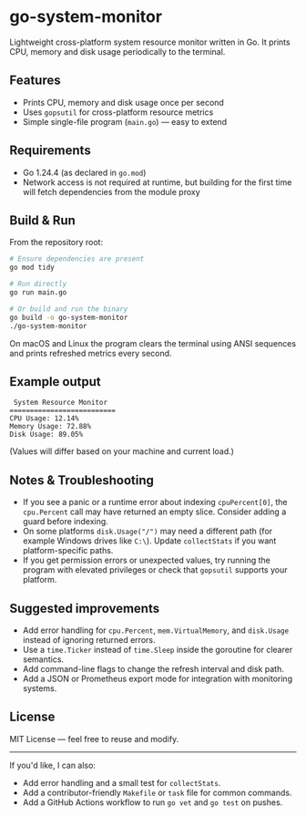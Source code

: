 # go-system-monitor

Lightweight cross-platform system resource monitor written in Go. It prints CPU, memory and disk usage periodically to the terminal.

## Features

- Prints CPU, memory and disk usage once per second
- Uses `gopsutil` for cross-platform resource metrics
- Simple single-file program (`main.go`) — easy to extend

## Requirements

- Go 1.24.4 (as declared in `go.mod`)
- Network access is not required at runtime, but building for the first time will fetch dependencies from the module proxy

## Build & Run

From the repository root:

```bash
# Ensure dependencies are present
go mod tidy

# Run directly
go run main.go

# Or build and run the binary
go build -o go-system-monitor
./go-system-monitor
```

On macOS and Linux the program clears the terminal using ANSI sequences and prints refreshed metrics every second.

## Example output

```
 System Resource Monitor
==========================
CPU Usage: 12.14%
Memory Usage: 72.88%
Disk Usage: 89.05%
```

(Values will differ based on your machine and current load.)

## Notes & Troubleshooting

- If you see a panic or a runtime error about indexing `cpuPercent[0]`, the `cpu.Percent` call may have returned an empty slice. Consider adding a guard before indexing.
- On some platforms `disk.Usage("/")` may need a different path (for example Windows drives like `C:\`). Update `collectStats` if you want platform-specific paths.
- If you get permission errors or unexpected values, try running the program with elevated privileges or check that `gopsutil` supports your platform.

## Suggested improvements

- Add error handling for `cpu.Percent`, `mem.VirtualMemory`, and `disk.Usage` instead of ignoring returned errors.
- Use a `time.Ticker` instead of `time.Sleep` inside the goroutine for clearer semantics.
- Add command-line flags to change the refresh interval and disk path.
- Add a JSON or Prometheus export mode for integration with monitoring systems.

## License

MIT License — feel free to reuse and modify.

---

If you'd like, I can also:
- Add error handling and a small test for `collectStats`.
- Add a contributor-friendly `Makefile` or `task` file for common commands.
- Add a GitHub Actions workflow to run `go vet` and `go test` on pushes.
